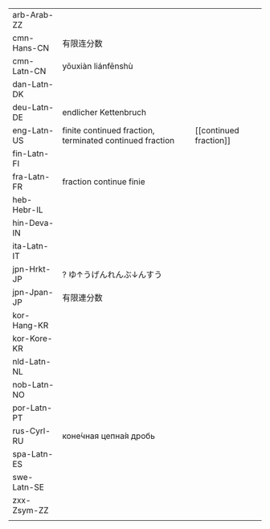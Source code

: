 | | | |
|-|-|-|
| arb-Arab-ZZ |  |  |
| cmn-Hans-CN | 有限连分数 |  |
| cmn-Latn-CN | yǒuxiàn liánfēnshù |  |
| dan-Latn-DK |  |  |
| deu-Latn-DE | endlicher Kettenbruch |  |
| eng-Latn-US | finite continued fraction, terminated continued fraction | [[continued fraction]] |
| fin-Latn-FI |  |  |
| fra-Latn-FR | fraction continue finie |  |
| heb-Hebr-IL |  |  |
| hin-Deva-IN |  |  |
| ita-Latn-IT |  |  |
| jpn-Hrkt-JP | ? ゆ↑うげんれんぶ↓んすう |  |
| jpn-Jpan-JP | 有限連分数 |  |
| kor-Hang-KR |  |  |
| kor-Kore-KR |  |  |
| nld-Latn-NL |  |  |
| nob-Latn-NO |  |  |
| por-Latn-PT |  |  |
| rus-Cyrl-RU | коне́чная цепна́я дробь |  |
| spa-Latn-ES |  |  |
| swe-Latn-SE |  |  |
| zxx-Zsym-ZZ |  |  |
|  |  |  |
